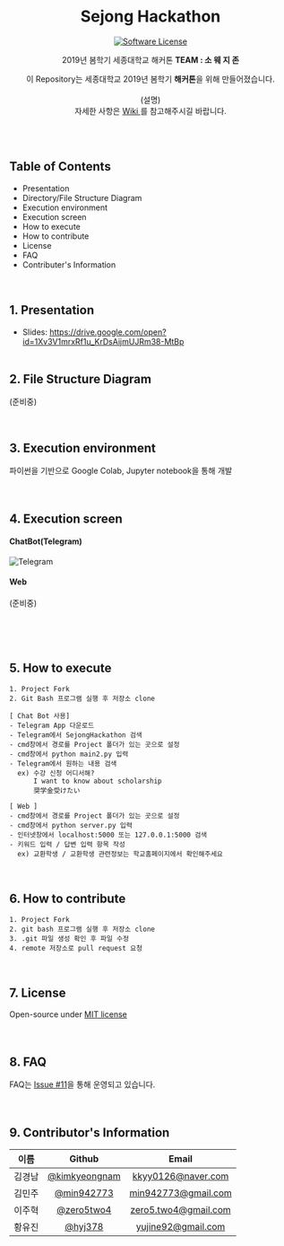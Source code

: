 <div align="center">
 <h1 align="center">Sejong Hackathon</h1>
 <p align="center">
    <a href="https://tldrlegal.com/license/mit-license">
          <img src="https://img.shields.io/badge/license-MIT-brightgreen.svg?style=flat-square" alt="Software License">
    </a>
  
 </p>
 <p align="center">
  2019년 봄학기 세종대학교 해커톤 <b>TEAM : 소 웨 지 존</b>
 </p>
 <p align="center">
  이 Repository는 세종대학교 2019년 봄학기 <b>해커톤</b>을 위해 만들어졌습니다.<br><br>
  (설명)<br>
자세한 사항은 <a href=https://github.com/min942773/SejongHackathon/wiki> Wiki </a>를 참고해주시길 바랍니다.<br>
 </p>
</div>

<br>
<br>

## Table of Contents
* Presentation
* Directory/File Structure Diagram
* Execution environment
* Execution screen
* How to execute
* How to contribute
* License
* FAQ
* Contributer's Information

<br>

## 1. Presentation
* Slides: https://drive.google.com/open?id=1Xv3V1mrxRf1u_KrDsAijmUJRm38-MtBp
<br><br>

## 2. File Structure Diagram
(준비중)

<br>

## 3. Execution environment 
파이썬을 기반으로 Google Colab, Jupyter notebook을 통해 개발
<br><br><br>

## 4. Execution screen
#### ChatBot(Telegram)
![Telegram](https://user-images.githubusercontent.com/38516906/60256923-6931b280-990d-11e9-8f0d-3e4d52e9df66.png)
#### Web
(준비중)

<br><br><br>

## 5. How to execute
```
1. Project Fork
2. Git Bash 프로그램 실행 후 저장소 clone

[ Chat Bot 사용]
- Telegram App 다운로드
- Telegram에서 SejongHackathon 검색
- cmd창에서 경로를 Project 폴더가 있는 곳으로 설정
- cmd창에서 python main2.py 입력
- Telegram에서 원하는 내용 검색
  ex) 수강 신청 어디서해?
      I want to know about scholarship
      奨学金受けたい

[ Web ]
- cmd창에서 경로를 Project 폴더가 있는 곳으로 설정
- cmd창에서 python server.py 입력
- 인터넷창에서 localhost:5000 또는 127.0.0.1:5000 검색
- 키워드 입력 / 답변 입력 항목 작성
  ex) 교환학생 / 교환학생 관련정보는 학교홈페이지에서 확인해주세요
```
<br>

## 6. How to contribute
```
1. Project Fork
2. git bash 프로그램 실행 후 저장소 clone
3. .git 파일 생성 확인 후 파일 수정
4. remote 저장소로 pull request 요청
```
<br>

## 7. License
Open-source under [MIT license](https://github.com/sejongresearch/EmojiRecommend/blob/master/LICENSE)
<br><br><br>

## 8. FAQ
FAQ는 [Issue #11](https://github.com/min942773/SejongHackathon/issues/11)을 통해 운영되고 있습니다.
<br><br><br>

## 9. Contributor's Information
| 이름| Github | Email |
|:---:|:---:|:---:|
|김경남|[@kimkyeongnam](https://github.com/kimkyeongnam)|[kkyy0126@naver.com](kkyy0126@naver.com)|
|김민주|[@min942773](https://github.com/min942773)|min942773@gmail.com|
|이주혁|[@zero5two4](https://github.com/zero5two4)|zero5.two4@gmail.com|
|황유진|[@hyj378](https://github.com/hyj378)|yujine92@gmail.com|
